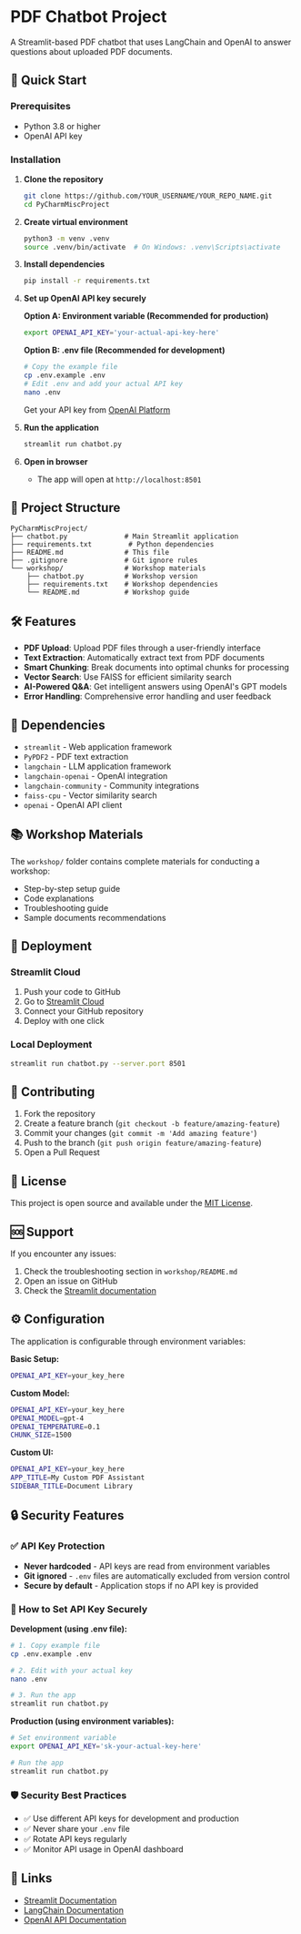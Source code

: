 # PDF Chatbot Project

A Streamlit-based PDF chatbot that uses LangChain and OpenAI to answer questions about uploaded PDF documents.

## 🚀 Quick Start

### Prerequisites
- Python 3.8 or higher
- OpenAI API key

### Installation

1. **Clone the repository**
   ```bash
   git clone https://github.com/YOUR_USERNAME/YOUR_REPO_NAME.git
   cd PyCharmMiscProject
   ```

2. **Create virtual environment**
   ```bash
   python3 -m venv .venv
   source .venv/bin/activate  # On Windows: .venv\Scripts\activate
   ```

3. **Install dependencies**
   ```bash
   pip install -r requirements.txt
   ```

4. **Set up OpenAI API key securely**
   
   **Option A: Environment variable (Recommended for production)**
   ```bash
   export OPENAI_API_KEY='your-actual-api-key-here'
   ```
   
   **Option B: .env file (Recommended for development)**
   ```bash
   # Copy the example file
   cp .env.example .env
   # Edit .env and add your actual API key
   nano .env
   ```
   
   Get your API key from [OpenAI Platform](https://platform.openai.com/)

5. **Run the application**
   ```bash
   streamlit run chatbot.py
   ```

6. **Open in browser**
   - The app will open at `http://localhost:8501`

## 📁 Project Structure

```
PyCharmMiscProject/
├── chatbot.py              # Main Streamlit application
├── requirements.txt         # Python dependencies
├── README.md               # This file
├── .gitignore              # Git ignore rules
└── workshop/               # Workshop materials
    ├── chatbot.py          # Workshop version
    ├── requirements.txt    # Workshop dependencies
    └── README.md           # Workshop guide
```

## 🛠️ Features

- **PDF Upload**: Upload PDF files through a user-friendly interface
- **Text Extraction**: Automatically extract text from PDF documents
- **Smart Chunking**: Break documents into optimal chunks for processing
- **Vector Search**: Use FAISS for efficient similarity search
- **AI-Powered Q&A**: Get intelligent answers using OpenAI's GPT models
- **Error Handling**: Comprehensive error handling and user feedback

## 🔧 Dependencies

- `streamlit` - Web application framework
- `PyPDF2` - PDF text extraction
- `langchain` - LLM application framework
- `langchain-openai` - OpenAI integration
- `langchain-community` - Community integrations
- `faiss-cpu` - Vector similarity search
- `openai` - OpenAI API client

## 📚 Workshop Materials

The `workshop/` folder contains complete materials for conducting a workshop:
- Step-by-step setup guide
- Code explanations
- Troubleshooting guide
- Sample documents recommendations

## 🚀 Deployment

### Streamlit Cloud
1. Push your code to GitHub
2. Go to [Streamlit Cloud](https://streamlit.io/cloud)
3. Connect your GitHub repository
4. Deploy with one click

### Local Deployment
```bash
streamlit run chatbot.py --server.port 8501
```

## 🤝 Contributing

1. Fork the repository
2. Create a feature branch (`git checkout -b feature/amazing-feature`)
3. Commit your changes (`git commit -m 'Add amazing feature'`)
4. Push to the branch (`git push origin feature/amazing-feature`)
5. Open a Pull Request

## 📝 License

This project is open source and available under the [MIT License](LICENSE).

## 🆘 Support

If you encounter any issues:
1. Check the troubleshooting section in `workshop/README.md`
2. Open an issue on GitHub
3. Check the [Streamlit documentation](https://docs.streamlit.io/)

## ⚙️ Configuration

The application is configurable through environment variables:

**Basic Setup:**
```bash
OPENAI_API_KEY=your_key_here
```

**Custom Model:**
```bash
OPENAI_API_KEY=your_key_here
OPENAI_MODEL=gpt-4
OPENAI_TEMPERATURE=0.1
CHUNK_SIZE=1500
```

**Custom UI:**
```bash
OPENAI_API_KEY=your_key_here
APP_TITLE=My Custom PDF Assistant
SIDEBAR_TITLE=Document Library
```

## 🔒 Security Features

### ✅ API Key Protection
- **Never hardcoded** - API keys are read from environment variables
- **Git ignored** - `.env` files are automatically excluded from version control
- **Secure by default** - Application stops if no API key is provided

### 🔐 How to Set API Key Securely

**Development (using .env file):**
```bash
# 1. Copy example file
cp .env.example .env

# 2. Edit with your actual key
nano .env

# 3. Run the app
streamlit run chatbot.py
```

**Production (using environment variables):**
```bash
# Set environment variable
export OPENAI_API_KEY='sk-your-actual-key-here'

# Run the app
streamlit run chatbot.py
```

### 🛡️ Security Best Practices
- ✅ Use different API keys for development and production
- ✅ Never share your `.env` file
- ✅ Rotate API keys regularly
- ✅ Monitor API usage in OpenAI dashboard

## 🔗 Links

- [Streamlit Documentation](https://docs.streamlit.io/)
- [LangChain Documentation](https://python.langchain.com/)
- [OpenAI API Documentation](https://platform.openai.com/docs)
